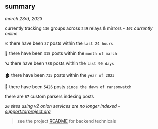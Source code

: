 
## summary
_march 23rd, 2023_

currently tracking `136` groups across `249` relays & mirrors - _`101` currently online_

⏲ there have been `37` posts within the `last 24 hours`

🦈 there have been `315` posts within the `month of march`

🪐 there have been `788` posts within the `last 90 days`

🏚 there have been `735` posts within the `year of 2023`

🦕 there have been `5426` posts `since the dawn of ransomwatch`

there are `67` custom parsers indexing posts

_`20` sites using v2 onion services are no longer indexed - [support.torproject.org](https://support.torproject.org/onionservices/v2-deprecation/)_

> see the project [README](https://github.com/joshhighet/ransomwatch#ransomwatch--) for backend technicals
